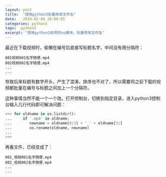 ```yaml
---
layout: post
title:  "使用python3批量修改文件名"
date:   2019-02-09 20:00:05
categories: python3
tags:  python3
excerpt: "使用python3自带的os模块，批量修改文件名"
---
```


最近在下载视频时，偷懒在编号后直接写标题名字，中间没有用分隔符：

```
001视频001名字随便.mp4
002视频002名字随便.mp4
...
...
```

导致后来标题有数字开头，产生了混淆，排序也不对了，所以需要将之前下载的视频都批量在编号与标题之间加上一个分隔符。

这种事情当然不能一个一个改。打开控制台，切换到指定目录，进入python3控制台输入几行代码即可解决问题：

```python
>>> for oldname in os.listdir():
...     if '.mp4' in oldname:
...        newname = oldname[0:3] + '_' + oldname[3:]
...        os.rename(oldname, newname)
...
>>>
```

再看文件，已经变成了：

```
001_视频001名字随便.mp4
002_视频002名字随便.mp4
...
...
```


